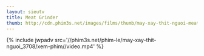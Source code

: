 ```yaml
---
layout: sieutv
title: Meat Grinder
thumb: http://cdn.phim3s.net/images/films/thumb/may-xay-thit-nguoi-meat-grinder-2009.jpg
---
```

{% include jwpadv src='//phim3s.net/phim-le/may-xay-thit-nguoi_3708/xem-phim//video.mp4' %}